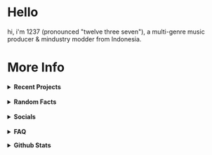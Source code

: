 <link rel="stylesheet" href="https://12three7.me/styles/main.css">

# Hello

hi, i'm 1237 (pronounced "twelve three seven"), a multi-genre music producer & mindustry modder from Indonesia.

# More Info

<details><summary><b>Recent Projects</b></summary>
  <br>
  <ul>
    <li><details><summary>  Non-music</summary><br>
      <ul>
        <li><a href="https://github.com/12three7/codenamewindstorm">Codename: Windstorm</a></li>
        <li><a href="https://github.com/12three7/notsosimpletextgame">Not-So-Simple Text Game</a></li>
        <li><a href="https://12three7.me">12three7.me</a></li>
      </ul>
    </details></li>
    <br>
    <li><details><summary>Music</summary><br>
      <ul>
        <li><a href="https://youtube.com/playlist?list=PL-9JdATROorBrVJ_UTSRUnw28WZoN4_Ox">Drafts / Forgotten Tracks Part 2</a></li>
        <li><a href="https://youtube.com/playlist?list=PL-9JdATROorAYuXT2DUatMVA_amRxhGw5">Project Oblivion OST</a></li>
      </ul>
    </details></li>
  </ul>
</details>
<br>
<details>
<summary><b>Random Facts</b></summary>
<br>
<ul>
  <li>i&#39;m currently learning java (the programming language, not the spoken language).</li>
  <li>my internet alias is 1237, but (almost) everybody on the internet calls me 1234.</li>
  <li>most of my music are made in fl studio mobile.</li>
  <li>i like releasing albums.</li>
  <li>even though i&#39;m a music producer, i&#39;ve never made a music-related program.</li>
  <li>i like playing mindustry and making mindustry mods. and i have captured 160 sectors in the (mindustry) campaign. and i&#39;ve never captured sector   24.</li>
  <li>most of my art/sprites/music are weird and very experimental.</li>
  <li>binary0011 isn&#39;t my first mindustry mod.</li>
  <li>i can solve a rubik&#39;s cube.</li>
  <li>i &quot;&quot;accidentally&quot;&quot; learned html after updating this readme.</li>
</ul>
</details>
<br>
<details>
<summary><b>Socials</b></summary><br>
<ol>
<li><a href="https://12three7.me/">website</a></li>
<li><a href="https://youtube.com/1237yt">youtube</a></li>
<li><a href="https://discord.gg/j6FYRPhzFt">discord</a></li>
<li><a href="https://spoti.fi/3PMF0ei">spotify</a></li>
<li><a href="https://1237.bandcamp.com/">bandcamp</a></li>
<li><a href="https://instagram.com/12three7/">instagram</a></li>
<li><a href="https://soundcloud.app.goo.gl/9Cn8p">soundcloud</a></li>
<li><a href="https://weeklybeats.com/12three7/">weeklybeats</a></li>
<li><a href="https://github.com/12three7/">github</a></li>
<li><a href="https://creator.nightcafe.studio/u/1237">nightcafe</a></li>
</ol>
</details>
<br>
<details><summary><b>FAQ</b></summary>
<p><strong>q: what daw(/software) do you use to make music?</strong>
<br><br>
<em>a: fl studio mobile, famitracker, lsdj.</em>
<br><br>
<strong>q: what genre(s) (/style) of music do you produce?</strong>
<br><br>
<em>a: ambient, chiptune/8-bit, house, acid house, future house, experimental, experimental electronic, improvisation, generative, dark ambient, lofi, lofi hip-hop, hip-hop/trap, future bass, dubstep, deathstep, riddim dubstep, electro, complextro, electro house, edm, trance, psytrance, tech trance, drum and bass, drumstep.</em>
<br><br>
<strong>q: why do you often release albums? / how do you make/produce a lot of music (in a &quot;&quot;short&quot;&quot; time)?</strong>
<br><br>
<em>a: I don&#39;t know.</em>
<br><br>
<strong>q: why is all your album artwork/cover grayscale?</strong>
<br><br>
<em>a: I like grayscale art (/color).</em>
<br><br>
<strong>q: what happened to your youtube channel?</strong>
<br><br>
<em>a: I deleted my old youtube channel (which has 154 subscribers) on March 3, 2021. I created a new youtube channel on February 28, 2021. I deleted my old channel because it was &quot;connected&quot; with the topic channel for 1235.</em> <br> <strong><em>note: I changed the artist name from 1235 to &quot;1237&quot; on December 23, 2020.</em></strong>
<br><br>
<strong>q: what happened to your old youtube videos/songs?</strong>
<br><br>
<em>a: I deleted them.</em>
<br><br>
<strong>q: am i allowed to use your music (as a backsound/soundtrack) for my videos/livestreams/games/__?</strong>
<br><br>
<em>a: as long as you credit me (in the description/credits), yes, you&#39;re allowed to use my music.</em>
<br><br>
<strong>q: why is your artist name 1237? / why you change your artist name from 1235 to 1237?</strong>
<br><br>
<em>a: because there&#39;s an artist(/band?) called 1235 that makes music longer than me.</em>
<br><br>
<strong>q: what does the name (number?) &quot;1237&quot; mean?</strong>
<br><br>
<em>a: that name doesn&#39;t have any meaning at all.</em>
</details>
</p>
<details><summary><b>Github Stats</b></summary>
![1237's GitHub Stats](https://github-readme-stats.vercel.app/api?username=12three7&show_icons=true&theme=radical)
<a href="https://github.com"><img align="center" src="https://github-readme-stats.vercel.app/api/top-langs/?username=12three7&layout=compact&theme=radical&hide_border=false" /></a>
[![GitHub Streak](http://github-readme-streak-stats.herokuapp.com?user=12three7&hide_border=false&background=141321&ring=FC428C&fire=E8CA43&dates=A7FCF5&currStreakLabel=FFFFFF&sideNums=A7FCF5&currStreakNum=E8CA43&sideLabels=FFFFFF&stroke=FFFFFF)](#)
[![trophy](https://github-profile-trophy.vercel.app/?username=12three7&theme=radical)](https://github.com/ryo-ma/github-profile-trophy)
</details>
<br>
